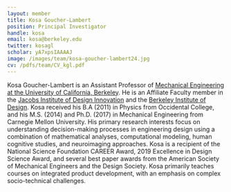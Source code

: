 ```yaml
---
layout: member
title: Kosa Goucher-Lambert
position: Principal Investigator
handle: kosa
email: kosa@berkeley.edu
twitter: kosagl
scholar: yA7xpsIAAAAJ
image: /images/team/kosa-goucher-lambert24.jpg
cv: /pdfs/team/CV_kgl.pdf
---
```


Kosa Goucher-Lambert is an Assistant Professor of [Mechanical Engineering at the University of California, Berkeley](https://me.berkeley.edu/). He is an Affiliate Faculty member in the [Jacobs Institute of Design Innovation](https://jacobsinstitute.berkeley.edu/) and the [Berkeley Institute of Design](http://bid.berkeley.edu/). Kosa received his B.A (2011) in Physics from Occidental College, and his M.S. (2014) and Ph.D. (2017) in Mechanical Engineering from Carnegie Mellon University. His primary research interests focus on understanding decision-making processes in engineering design using a combination of mathematical analyses, computational modeling, human cognitive studies, and neuroimaging approaches. Kosa is a recipient of the National Science Foundation CAREER Award, 2019 Excellence in Design Science Award, and several best paper awards from the American Society of Mechanical Engineers and the Design Society. Kosa primarily teaches courses on integrated product development, with an emphasis on complex socio-technical challenges.
